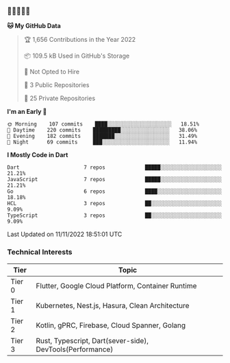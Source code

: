 ### 🤯🤯🤯🤯🤯

<!--START_SECTION:waka-->
**🐱 My GitHub Data** 

> 🏆 1,656 Contributions in the Year 2022
 > 
> 📦 109.5 kB Used in GitHub's Storage 
 > 
> 🚫 Not Opted to Hire
 > 
> 📜 3 Public Repositories 
 > 
> 🔑 25 Private Repositories  
 > 
**I'm an Early 🐤** 

```text
🌞 Morning    107 commits    ████░░░░░░░░░░░░░░░░░░░░░   18.51% 
🌆 Daytime    220 commits    █████████░░░░░░░░░░░░░░░░   38.06% 
🌃 Evening    182 commits    ███████░░░░░░░░░░░░░░░░░░   31.49% 
🌙 Night      69 commits     ███░░░░░░░░░░░░░░░░░░░░░░   11.94%

```


**I Mostly Code in Dart** 

```text
Dart                     7 repos             █████░░░░░░░░░░░░░░░░░░░░   21.21% 
JavaScript               7 repos             █████░░░░░░░░░░░░░░░░░░░░   21.21% 
Go                       6 repos             ████░░░░░░░░░░░░░░░░░░░░░   18.18% 
HCL                      3 repos             ██░░░░░░░░░░░░░░░░░░░░░░░   9.09% 
TypeScript               3 repos             ██░░░░░░░░░░░░░░░░░░░░░░░   9.09%

```



 Last Updated on 11/11/2022 18:51:01 UTC
<!--END_SECTION:waka-->

### Technical Interests

| Tier | Topic | 
| -------- | -------- |
| Tier 0 | Flutter, Google Cloud Platform, Container Runtime |
| Tier 1 | Kubernetes, Nest.js, Hasura, Clean Architecture |
| Tier 2 | Kotlin, gPRC, Firebase, Cloud Spanner, Golang | 
| Tier 3 | Rust, Typescript, Dart(sever-side), DevTools(Performance) |
